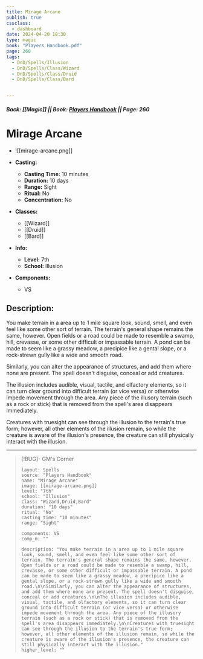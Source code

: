 ```yaml
---
title: Mirage Arcane
publish: true
cssclass:
  - dashboard
date: 2024-04-20 18:30
type: magic
book: "Players Handbook.pdf"
page: 260
tags:
  - DnD/Spells/Illusion
  - DnD/Spells/Class/Wizard
  - DnD/Spells/Class/Druid
  - DnD/Spells/Class/Bard


---
```


##### Back: [[Magic]] || Book: [Players Handbook](https://drive.google.com/drive/folders/1O5bhpYizcIT5xxAoLOuzCRht_PVS7VSG?usp=sharing) || Page: 260

# Mirage Arcane
- ![[mirage-arcane.png]]
- **Casting:**
    - **Casting Time:** 10 minutes
    - **Duration:** 10 days
    - **Range:** Sight
    - **Ritual:** No
    - **Concentration:** No
- **Classes:**
    - [[Wizard]]
    - [[Druid]]
    - [[Bard]]

- **Info:**
    - **Level:** 7th
    - **School:** Illusion
- **Components:**
    - VS


## Description:
You make terrain in a area up to 1 mile square look, sound, smell, and even feel like some other sort of terrain. The terrain's general shape remains the same, however. Open fields or a road could be made to resemble a swamp, hill, crevasse, or some other difficult or impassable terrain. A pond can be made to seem like a grassy meadow, a precipice like a gental slope, or a rock-strewn gully like a wide and smooth road.

Similarly, you can alter the appearance of structures, and add them where none are present. The spell doesn't disguise, conceal or add creatures.

The illusion includes audible, visual, tactile, and olfactory elements, so it can turn clear ground into difficult terrain (or vice versa) or otherwise impede movement through the area. Any piece of the illusory terrain (such as a rock or stick) that is removed from the spell's area disappears immediately.

Creatures with truesight can see through the illusion to the terrain's true form; however, all other elements of the illusion remain, so while the creature is aware of the illusion's presence, the creature can still physically interact with the illusion.



---

> [!BUG]- GM's Corner
>
> ```statblock
> layout: Spells
> source: "Players Handbook"
> name: "Mirage Arcane"
> image: [[mirage-arcane.png]]
> level: "7th"
> school: "Illusion"
> class: "Wizard,Druid,Bard"
> duration: "10 days"
> ritual: "No"
> casting_time: "10 minutes"
> range: "Sight"
>
> components: VS
> comp_m: ""
>
> description: "You make terrain in a area up to 1 mile square look, sound, smell, and even feel like some other sort of terrain. The terrain's general shape remains the same, however. Open fields or a road could be made to resemble a swamp, hill, crevasse, or some other difficult or impassable terrain. A pond can be made to seem like a grassy meadow, a precipice like a gental slope, or a rock-strewn gully like a wide and smooth road.\n\nSimilarly, you can alter the appearance of structures, and add them where none are present. The spell doesn't disguise, conceal or add creatures.\n\nThe illusion includes audible, visual, tactile, and olfactory elements, so it can turn clear ground into difficult terrain (or vice versa) or otherwise impede movement through the area. Any piece of the illusory terrain (such as a rock or stick) that is removed from the spell's area disappears immediately.\n\nCreatures with truesight can see through the illusion to the terrain's true form; however, all other elements of the illusion remain, so while the creature is aware of the illusion's presence, the creature can still physically interact with the illusion."
> higher_level: ""
> ```
